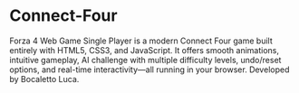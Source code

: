 # Connect-Four
Forza 4 Web Game Single Player is a modern Connect Four game built entirely with HTML5, CSS3, and JavaScript. It offers smooth animations, intuitive gameplay, AI challenge with multiple difficulty levels, undo/reset options, and real-time interactivity—all running in your browser. Developed by Bocaletto Luca.
